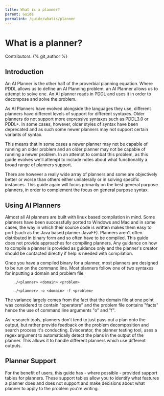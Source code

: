 ```yaml
---
title: What is a planner?
parent: Guide
permalink: /guide/whatis/planner
---
```

# What is a planner?

Contributors: {% git_author %}

## Introduction

An AI Planner is the other half of the proverbial planning equation. Where PDDL allows us to define an AI Planning problem, an AI Planner allows us to attempt to solve one. An AI planner reads in PDDL and uses it in order to decompose and solve the problem.

As AI Planners have evolved alongside the languages they use, different planners have different levels of support for different syntaxes. Older planners do not support more expressive syntaxes such as PDDL3.0 or PDDL+. In some cases, however, older styles of syntax have been deprecated and as such some newer planners may not support certain variants of syntax. 

This means that in some cases a newer planner may not be capable of running an older problem and an older planner may not be capable of running a newer problem. In an attempt to combat this problem, as this guide evolves we'll attempt to include notes about what functionality a broad range of planners support.

There are however a really wide array of planners and some are objectively better or worse than others either unilaterally or in solving specific instances. This guide again will focus primarily on the best general purpose planners, in order to complement the focus on general purpose syntax.

## Using AI Planners

Almost all AI planners are built with linux based compilation in mind. Some planners have been successfully ported to Windows and Mac and in some cases, the way in which their source code is written makes them easy to port (such as the Java based planner JavaFF). Planners aren't often distributed in binary form and so often have to be compiled. This guide does not provide approaches for compiling planners. Any guidance on how to compile a planner is provided as guidance only and the planner's creator should be contacted directly if help is needed with compilation.

Once you have a compiled binary for a planner, most planners are designed to be run on the command line. Most planners follow one of two syntaxes for inputting a domain and problem file

```
    ./<planner> <domain> <problem>
```

```
    ./<planner> -o <domain> -f <problem>
```

The variance largely comes from the fact that the domain file at one point was considered to contain "operators" and the problem file contains "facts" hence the use of command line arguments "o" and "f".

As research tools, planners don't tend to just pass out a plan onto the output, but rather provide feedback on the problem decomposition and search process it's conducting. Eviscerator, the planner testing tool, uses a regex argument to automatically detect the plans in the output of the planner. This allows it to handle different planners which use different outputs. 

## Planner Support

For the benefit of users, this guide has - where possible - provided support tables for planners. These support tables allow you to identify what features a planner does and does not support and make decisions about what planner to apply to the problem you're writing.